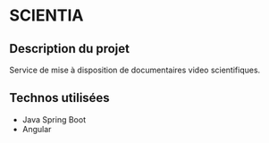 # SCIENTIA

## Description du projet

Service de mise à disposition de documentaires video scientifiques.

## Technos utilisées
* Java Spring Boot
* Angular


